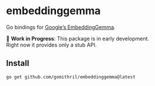 # embeddinggemma

Go bindings for [Google’s EmbeddingGemma](https://ai.google.dev/gemma/docs/embeddinggemma).

🚧 **Work in Progress**: This package is in early development.  
Right now it provides only a stub API.

## Install

```bash
go get github.com/gomithril/embeddinggemma@latest
